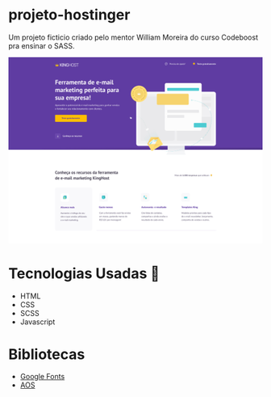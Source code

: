 # projeto-hostinger
Um projeto ficticio criado pelo mentor William Moreira do curso Codeboost pra ensinar o SASS.

<img src="./.github/preview.jpg" alt="Foto do projeto">

# Tecnologias Usadas 🚀
<ul>
  <li>HTML</li>
  <li>CSS</li>
  <li>SCSS</li>
  <li>Javascript</li>
</ul>

# Bibliotecas
<ul>
  <li><a href="https://fonts.google.com/">Google Fonts</a></li>
  <li><a href="https://michalsnik.github.io/aos/">AOS</a></li>
</ul>

